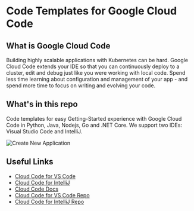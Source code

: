 # Code Templates for Google Cloud Code

## What is Google Cloud Code
Building highly scalable applications with Kubernetes can be hard.
Google Cloud Code extends your IDE so that you can continuously deploy to a cluster, edit and debug just like you were working with local code. 
Spend less time learning about configuration and management of your app - and spend more time to focus on writing and evolving your code.

## What's in this repo
Code templates for easy Getting-Started experience with Google Cloud Code in Python, Java, Nodejs, Go and .NET Core. 
We support two IDEs: Visual Studio Code and IntelliJ.

![Create New Application](https://cloud.google.com/code/docs/vscode/images/create-new-app.gif)

## Useful Links

* [Cloud Code for VS Code](https://marketplace.visualstudio.com/itemdetails?itemName=GoogleCloudTools.cloudcode)
* [Cloud Code for IntelliJ](https://plugins.jetbrains.com/plugin/8079-cloud-code)
* [Cloud Code Docs](https://cloud.google.com/code/docs/)
* [Cloud Code for VS Code Repo](https://github.com/GoogleCloudPlatform/cloud-code-vscode)
* [Cloud Code for IntelliJ Repo](https://github.com/GoogleCloudPlatform/cloud-code-intellij/issues/new)
